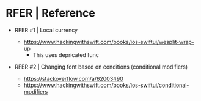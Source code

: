 #  RFER | Reference

- RFER #1 | Local currency
    - https://www.hackingwithswift.com/books/ios-swiftui/wesplit-wrap-up
        - This uses depricated func

- RFER #2 | Changing font based on conditions (conditional modifiers)
    - https://stackoverflow.com/a/62003490
    - https://www.hackingwithswift.com/books/ios-swiftui/conditional-modifiers
